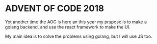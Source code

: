 # ADVENT OF CODE 2018

Yet another time the AOC is here an this year my prupose is to make a golang backend, and use the react
framework to make the UI.

My main idea is to solve the problems using golang, but I will use JS too.